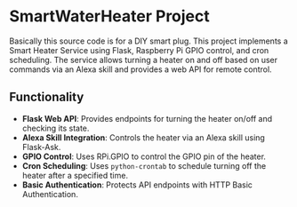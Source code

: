 # SmartWaterHeater Project 

Basically this source code is for a DIY smart plug. This project implements a Smart Heater Service using Flask, Raspberry Pi GPIO control, and cron scheduling. The service allows turning a heater on and off based on user commands via an Alexa skill and provides a web API for remote control.

## Functionality

- **Flask Web API**: Provides endpoints for turning the heater on/off and checking its state.
- **Alexa Skill Integration**: Controls the heater via an Alexa skill using Flask-Ask.
- **GPIO Control**: Uses RPi.GPIO to control the GPIO pin of the heater.
- **Cron Scheduling**: Uses `python-crontab` to schedule turning off the heater after a specified time.
- **Basic Authentication**: Protects API endpoints with HTTP Basic Authentication.
